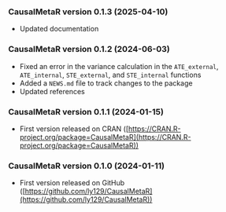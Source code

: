 ### CausalMetaR version 0.1.3 (2025-04-10)

* Updated documentation

### CausalMetaR version 0.1.2 (2024-06-03)

* Fixed an error in the variance calculation in the `ATE_external`, `ATE_internal`,
`STE_external`, and `STE_internal` functions
* Added a `NEWS.md` file to track changes to the package
* Updated references

### CausalMetaR version 0.1.1 (2024-01-15)

* First version released on CRAN ([https://CRAN.R-project.org/package=CausalMetaR](https://CRAN.R-project.org/package=CausalMetaR))

### CausalMetaR version 0.1.0 (2024-01-11)

* First version released on GitHub ([https://github.com/ly129/CausalMetaR](https://github.com/ly129/CausalMetaR))

